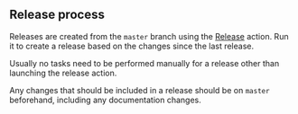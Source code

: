 Release process
---------------

Releases are created from the `master` branch using the [Release](./.github/workflows/release.yml) action.
Run it to create a release based on the changes since the last release.

Usually no tasks need to be performed manually for a release other than launching the release action.

Any changes that should be included in a release should be on `master` beforehand, including any documentation changes.
